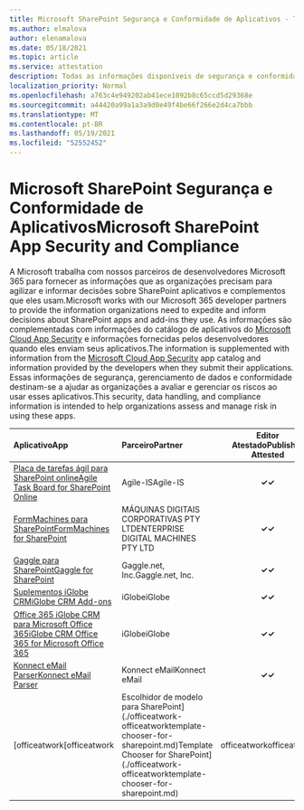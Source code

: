 ```yaml
---
title: Microsoft SharePoint Segurança e Conformidade de Aplicativos - Todos os Aplicativos
ms.author: elmalova
author: elenamalova
ms.date: 05/18/2021
ms.topic: article
ms.service: attestation
description: Todas as informações disponíveis de segurança e conformidade para todos os aplicativos SharePoint Microsoft.
localization_priority: Normal
ms.openlocfilehash: a763c4e949202ab41ece1092b8c65ccd5d29368e
ms.sourcegitcommit: a44420a99a1a3a9d0e49f4be66f266e2d4ca7bbb
ms.translationtype: MT
ms.contentlocale: pt-BR
ms.lasthandoff: 05/19/2021
ms.locfileid: "52552452"
---
```

# <a name="microsoft-sharepoint-app-security-and-compliance"></a><span data-ttu-id="d82c8-103">Microsoft SharePoint Segurança e Conformidade de Aplicativos</span><span class="sxs-lookup"><span data-stu-id="d82c8-103">Microsoft SharePoint App Security and Compliance</span></span>

<span data-ttu-id="d82c8-104">A Microsoft trabalha com nossos parceiros de desenvolvedores Microsoft 365 para fornecer as informações que as organizações precisam para agilizar e informar decisões sobre SharePoint aplicativos e complementos que eles usam.</span><span class="sxs-lookup"><span data-stu-id="d82c8-104">Microsoft works with our Microsoft 365 developer partners to provide the information organizations need to expedite and inform decisions about SharePoint apps and add-ins they use.</span></span> <span data-ttu-id="d82c8-105">As informações são complementadas com informações do catálogo de aplicativos do [Microsoft Cloud App Security](https://www.microsoft.com/en-us/enterprise-mobility-security/cloud-app-security) e informações fornecidas pelos desenvolvedores quando eles enviam seus aplicativos.</span><span class="sxs-lookup"><span data-stu-id="d82c8-105">The information is supplemented with information from the [Microsoft Cloud App Security](https://www.microsoft.com/en-us/enterprise-mobility-security/cloud-app-security) app catalog and information provided by the developers when they submit their applications.</span></span> <span data-ttu-id="d82c8-106">Essas informações de segurança, gerenciamento de dados e conformidade destinam-se a ajudar as organizações a avaliar e gerenciar os riscos ao usar esses aplicativos.</span><span class="sxs-lookup"><span data-stu-id="d82c8-106">This security, data handling, and compliance information is intended to help organizations assess and manage risk in using these apps.</span></span>

| <span data-ttu-id="d82c8-107">**Aplicativo**</span><span class="sxs-lookup"><span data-stu-id="d82c8-107">**App**</span></span> | <span data-ttu-id="d82c8-108">**Parceiro**</span><span class="sxs-lookup"><span data-stu-id="d82c8-108">**Partner**</span></span> | <span data-ttu-id="d82c8-109">**Editor Atestado**</span><span class="sxs-lookup"><span data-stu-id="d82c8-109">**Publisher Attested**</span></span> | <span data-ttu-id="d82c8-110">**Certificado**</span><span class="sxs-lookup"><span data-stu-id="d82c8-110">**Certified**</span></span> |
|:--------|:------------|:----------------------:|:-------------:|
| [<span data-ttu-id="d82c8-111">Placa de tarefas ágil para SharePoint online</span><span class="sxs-lookup"><span data-stu-id="d82c8-111">Agile Task Board for SharePoint Online</span></span>](./agile-is-task-board-for-sharepoint-online.md) | <span data-ttu-id="d82c8-112">Agile-IS</span><span class="sxs-lookup"><span data-stu-id="d82c8-112">Agile-IS</span></span> | <span data-ttu-id="d82c8-113">**✓**</span><span class="sxs-lookup"><span data-stu-id="d82c8-113">**✓**</span></span> |  |
| [<span data-ttu-id="d82c8-114">FormMachines para SharePoint</span><span class="sxs-lookup"><span data-stu-id="d82c8-114">FormMachines for SharePoint</span></span>](./enterprise-digital-machines-pty-ltd-formmachines-for-sharepoint.md) | <span data-ttu-id="d82c8-115">MÁQUINAS DIGITAIS CORPORATIVAS PTY LTD</span><span class="sxs-lookup"><span data-stu-id="d82c8-115">ENTERPRISE DIGITAL MACHINES PTY LTD</span></span> | <span data-ttu-id="d82c8-116">**✓**</span><span class="sxs-lookup"><span data-stu-id="d82c8-116">**✓**</span></span> |  |
| [<span data-ttu-id="d82c8-117">Gaggle para SharePoint</span><span class="sxs-lookup"><span data-stu-id="d82c8-117">Gaggle for SharePoint</span></span>](./gagglenet-inc-gaggle-for-sharepoint.md) | <span data-ttu-id="d82c8-118">Gaggle.net, Inc.</span><span class="sxs-lookup"><span data-stu-id="d82c8-118">Gaggle.net, Inc.</span></span> | <span data-ttu-id="d82c8-119">**✓**</span><span class="sxs-lookup"><span data-stu-id="d82c8-119">**✓**</span></span> |  |
| [<span data-ttu-id="d82c8-120">Suplementos iGlobe CRM</span><span class="sxs-lookup"><span data-stu-id="d82c8-120">iGlobe CRM Add-ons</span></span>](./iglobe-crm-add-ons.md) | <span data-ttu-id="d82c8-121">iGlobe</span><span class="sxs-lookup"><span data-stu-id="d82c8-121">iGlobe</span></span> | <span data-ttu-id="d82c8-122">**✓**</span><span class="sxs-lookup"><span data-stu-id="d82c8-122">**✓**</span></span> | <img alt="Certified application badge" src="../media/certified-badge.png" height="25" width="25" /> |
| [<span data-ttu-id="d82c8-123">Office 365 iGlobe CRM para Microsoft Office 365</span><span class="sxs-lookup"><span data-stu-id="d82c8-123">iGlobe CRM Office 365 for Microsoft Office 365</span></span>](./iglobe-crm-office-365-for-microsoft.md) | <span data-ttu-id="d82c8-124">iGlobe</span><span class="sxs-lookup"><span data-stu-id="d82c8-124">iGlobe</span></span> | <span data-ttu-id="d82c8-125">**✓**</span><span class="sxs-lookup"><span data-stu-id="d82c8-125">**✓**</span></span> | <img alt="Certified application badge" src="../media/certified-badge.png" height="25" width="25" /> |
| [<span data-ttu-id="d82c8-126">Konnect eMail Parser</span><span class="sxs-lookup"><span data-stu-id="d82c8-126">Konnect eMail Parser</span></span>](./konnect-email-parser.md) | <span data-ttu-id="d82c8-127">Konnect eMail</span><span class="sxs-lookup"><span data-stu-id="d82c8-127">Konnect eMail</span></span> | <span data-ttu-id="d82c8-128">**✓**</span><span class="sxs-lookup"><span data-stu-id="d82c8-128">**✓**</span></span> |  |
| <span data-ttu-id="d82c8-129">[officeatwork</span><span class="sxs-lookup"><span data-stu-id="d82c8-129">[officeatwork</span></span> | <span data-ttu-id="d82c8-130">Escolhidor de modelo para SharePoint](./officeatwork-officeatworktemplate-chooser-for-sharepoint.md)</span><span class="sxs-lookup"><span data-stu-id="d82c8-130">Template Chooser for SharePoint](./officeatwork-officeatworktemplate-chooser-for-sharepoint.md)</span></span> | <span data-ttu-id="d82c8-131">officeatwork</span><span class="sxs-lookup"><span data-stu-id="d82c8-131">officeatwork</span></span> | <span data-ttu-id="d82c8-132">**✓**</span><span class="sxs-lookup"><span data-stu-id="d82c8-132">**✓**</span></span> | <img alt="Certified application badge" src="../media/certified-badge.png" height="25" width="25" /> |

